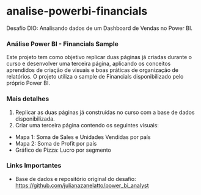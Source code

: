 # analise-powerbi-financials
Desafio DIO: Analisando dados de um Dashboard de Vendas no Power BI.

### Análise Power BI - Financials Sample

Este projeto tem como objetivo replicar duas páginas já criadas durante o curso e desenvolver uma terceira página, aplicando os conceitos aprendidos de criação de visuais e boas práticas de organização de relatórios. O projeto utiliza o sample de Financials disponibilizado pelo próprio Power BI.

### Mais detalhes

1. Replicar as duas páginas já construídas no curso com a base de dados disponibilizada.
2. Criar uma terceira página contendo os seguintes visuais:
- Mapa 1: Soma de Sales e Unidades Vendidas por país
- Mapa 2: Soma de Profit por país
- Gráfico de Pizza: Lucro por segmento

### Links Importantes
- Base de dados e repositório original do desafio:
https://github.com/julianazanelatto/power_bi_analyst 
